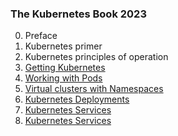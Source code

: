 ### The Kubernetes Book 2023

0. Preface
1. Kubernetes primer
1. Kubernetes principles of operation
1. [Getting Kubernetes](./getting-kubernetes.md)
1. [Working with Pods](./working-with-pods.md)
1. [Virtual clusters with Namespaces](./virtual-clusters-with-namespaces.md)
1. [Kubernetes Deployments](./kubernetes-deployments.md)
1. [Kubernetes Services](./kubernetes-services.md)
1. [Kubernetes Services](./ingress.md)

